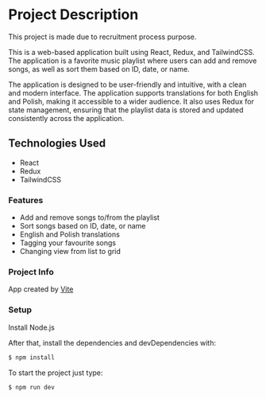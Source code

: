 # Project Description

This project is made due to recruitment process purpose.

This is a web-based application built using React, Redux, and TailwindCSS. The application is a favorite music playlist where users can add and remove songs, as well as sort them based on ID, date, or name.  

The application is designed to be user-friendly and intuitive, with a clean and modern interface. The application supports translations for both English and Polish, making it accessible to a wider audience. It also uses Redux for state management, ensuring that the playlist data is stored and updated consistently across the application.

## Technologies Used
- React
- Redux
- TailwindCSS

### Features
- Add and remove songs to/from the playlist
- Sort songs based on ID, date, or name
- English and Polish translations
- Tagging your favourite songs
- Changing view from list to grid

### Project Info

App created by [Vite](https://vitejs.dev/)  

### Setup

Install Node.js

After that, install the dependencies and devDependencies with:

```sh
$ npm install
```

To start the project just type: 

```sh
$ npm run dev
```